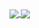 <a href="https://github.com/anuraghazra/github-readme-stats">
  <img align="center" src="https://github-stats-xi.vercel.app/api?username=olavhaug1&count_private=true&show_icons=true&theme=nord&hide=stars" />
</a>
<a href="https://github.com/anuraghazra/github-readme-stats">
  <img align="center" src="https://github-stats-xi.vercel.app/api/top-langs/?username=olavhaug1&layout=compact&langs_count=5&count_private=true&theme=nord" />
</a>
